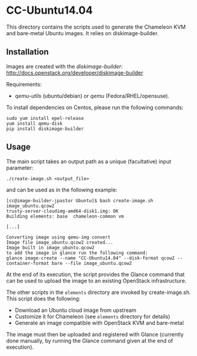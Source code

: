 # CC-Ubuntu14.04

This directory contains the scripts used to generate the Chameleon KVM and
bare-metal Ubuntu images. It relies on diskimage-builder.

## Installation

Images are created with the *diskimage-builder*:
http://docs.openstack.org/developer/diskimage-builder

Requirements:
- *qemu-utils* (ubuntu/debian) or *qemu* (Fedora/RHEL/opensuse).

To install dependencies on Centos, please run the following commands:

```
sudo yum install epel-release
yum install qemu-disk
pip install diskimage-builder
```
## Usage

The main script takes an output path as a unique (facultative) input parameter:
```
./create-image.sh <output_file>
```

and can be used as in the following example:
```
[cc@image-builder-jpastor Ubuntu]$ bash create-image.sh image_ubuntu.qcow2
trusty-server-cloudimg-amd64-disk1.img: OK
Building elements: base  chameleon-common vm

[...]

Converting image using qemu-img convert
Image file image_ubuntu.qcow2 created...
Image built in image_ubuntu.qcow2
to add the image in glance run the following command:
glance image-create --name "CC-Ubuntu14.04" --disk-format qcow2 --container-format bare --file image_ubuntu.qcow2
```

At the end of its execution, the script provides the Glance command that can be
used to upload the image to an existing OpenStack infrastructure.

The other scripts in the `elements` directory are invoked by create-image.sh.
This script does the following:

* Download an Ubuntu cloud image from upstream
* Customize it for Chameleon (see `elements` directory for details)
* Generate an image compatible with OpenStack KVM and bare-metal

The image must then be uploaded and registered with Glance (currently done
manually, by running the Glance command given at the end of execution).
